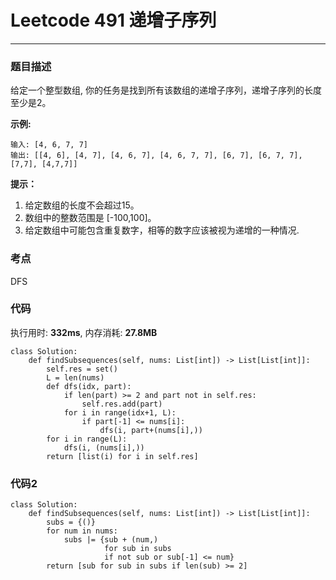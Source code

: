 # Leetcode 491 递增子序列
***
### 题目描述

给定一个整型数组, 你的任务是找到所有该数组的递增子序列，递增子序列的长度至少是2。

**示例:**

	输入: [4, 6, 7, 7]
	输出: [[4, 6], [4, 7], [4, 6, 7], [4, 6, 7, 7], [6, 7], [6, 7, 7], [7,7], [4,7,7]]

**提示：**

1. 给定数组的长度不会超过15。
2. 数组中的整数范围是 [-100,100]。
3. 给定数组中可能包含重复数字，相等的数字应该被视为递增的一种情况.

### 考点

DFS


### 代码
执行用时: **332ms**, 内存消耗: **27.8MB**

```
class Solution:
    def findSubsequences(self, nums: List[int]) -> List[List[int]]:
        self.res = set()
        L = len(nums)
        def dfs(idx, part):
            if len(part) >= 2 and part not in self.res:
                self.res.add(part)
            for i in range(idx+1, L):
                if part[-1] <= nums[i]:
                    dfs(i, part+(nums[i],))
        for i in range(L):
            dfs(i, (nums[i],))
        return [list(i) for i in self.res]
```

### 代码2

```
class Solution:
    def findSubsequences(self, nums: List[int]) -> List[List[int]]:
        subs = {()}
        for num in nums:
            subs |= {sub + (num,)
                     for sub in subs
                     if not sub or sub[-1] <= num}
        return [sub for sub in subs if len(sub) >= 2]
```